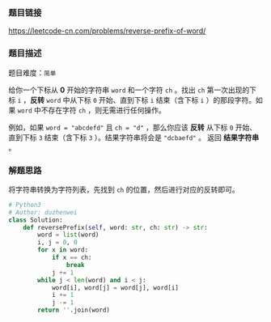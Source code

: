 ### 题目链接
https://leetcode-cn.com/problems/reverse-prefix-of-word/

### 题目描述
题目难度：```简单```

给你一个下标从 **0** 开始的字符串 ```word``` 和一个字符 ```ch``` 。找出 ```ch``` 第一次出现的下标 ```i``` ，**反转** ```word``` 中从下标 ```0``` 开始、直到下标 ```i``` 结束（含下标 ```i``` ）的那段字符。如果 ```word``` 中不存在字符 ```ch``` ，则无需进行任何操作。

例如，如果 ```word = "abcdefd"``` 且 ```ch = "d"``` ，那么你应该 **反转** 从下标 ```0``` 开始、直到下标 ```3``` 结束（含下标 ```3``` ）。结果字符串将会是 ```"dcbaefd"``` 。
返回 **结果字符串** 。

### 解题思路
将字符串转换为字符列表，先找到 ```ch``` 的位置，然后进行对应的反转即可。

```python
# Python3
# Author: duzhenwei
class Solution:
    def reversePrefix(self, word: str, ch: str) -> str:
        word = list(word)
        i, j = 0, 0
        for x in word:
            if x == ch:
                break
            j += 1
        while j < len(word) and i < j:
            word[i], word[j] = word[j], word[i]
            i += 1
            j -= 1
        return ''.join(word)
```